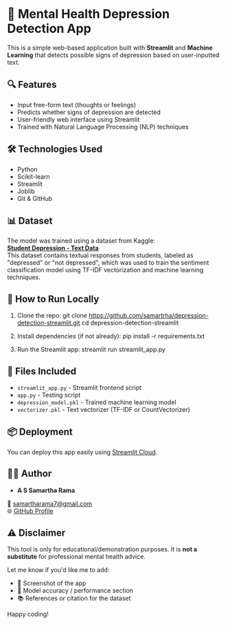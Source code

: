 # 🧠 Mental Health Depression Detection App

This is a simple web-based application built with **Streamlit** and **Machine Learning** that detects possible signs of depression based on user-inputted text.

## 🔍 Features
- Input free-form text (thoughts or feelings)
- Predicts whether signs of depression are detected
- User-friendly web interface using Streamlit
- Trained with Natural Language Processing (NLP) techniques

## 🛠 Technologies Used
- Python
- Scikit-learn
- Streamlit
- Joblib
- Git & GitHub

## 📊 Dataset

The model was trained using a dataset from Kaggle:  
**[Student Depression - Text Data](https://www.kaggle.com/datasets/nidhiy07/student-depression-text)**  
This dataset contains textual responses from students, labeled as "depressed" or "not depressed", which was used to train the sentiment classification model using TF-IDF vectorization and machine learning techniques.

## 🚀 How to Run Locally

1. Clone the repo:
   git clone https://github.com/samartrha/depression-detection-streamlit.git
   cd depression-detection-streamlit
   
2. Install dependencies (if not already):
   pip install -r requirements.txt

3. Run the Streamlit app:
   streamlit run streamlit_app.py


## 📁 Files Included
- `streamlit_app.py` - Streamlit frontend script
- `app.py` - Testing script
- `depression_model.pkl` - Trained machine learning model
- `vectorizer.pkl` - Text vectorizer (TF-IDF or CountVectorizer)

## 📦 Deployment
You can deploy this app easily using [Streamlit Cloud](https://streamlit.io/cloud).

## 🧑‍💻 Author
- **A S Samartha Rama**
  
📧 samartharama7@gmail.com  
🌐 [GitHub Profile](https://github.com/samartrha)

## ⚠️ Disclaimer
This tool is only for educational/demonstration purposes. It is **not a substitute** for professional mental health advice.

Let me know if you'd like me to add:
- 📸 Screenshot of the app  
- 🧪 Model accuracy / performance section  
- 📚 References or citation for the dataset

Happy coding!


